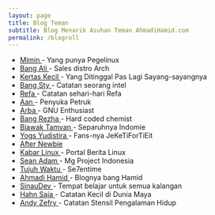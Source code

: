 ```yaml
---
layout: page
title: Blog Teman
subtitle: Blog Menarik Asuhan Teman AhmadiHamid.com
permalink: /blogroll
---
```


<ul class="tag_box">
    <li> <a href="https://rizaumami.github.io"> Mimin </a> - Yang punya Pegelinux</li>
    <li> <a href="https://situsali.com"> Bang Ali </a> - Sales distro Arch</li>
    <li> <a href="https://bluemeda.web.id"> Kertas Kecil </a> - Yang Ditinggal Pas Lagi Sayang-sayangnya</li>
    <li> <a href="https://nsetyo.com"> Bang Sty </a> - Catatan seorang intel</li>
    <li> <a href="https://muhammadrefa.wordpress.com"> Refa </a> - Catatan sehari-hari Refa</li>
    <li> <a href="https://petruknisme.com"> Aan </a> - Penyuka Petruk</li>
    <li> <a href="https://arba.nothinux.id"> Arba </a> - GNU Enthusiast</li>
    <li> <a href="https://rezhajulio.id"> Bang Rezha </a> - Hard coded chemist</li>
    <li> <a href="https://farahclara.id"> Biawak Tamvan </a> - Separuhnya Indomie</li>
    <li> <a href="https://yogayudistira.id/">Yogs Yudistira </a> - Fans-nya JeKeTiForTiEit</li>
    <li> <a href="https://www.afternewbie.com/"> After Newbie </a></li>
    <li> <a href="https://kabarlinux.web.id/"> Kabar Linux </a> - Portal Berita Linux</li>
    <li> <a href="https://aincuyblogindonesia.blogspot.com/"> Sean Adam </a> - Mg Project Indonesia</li>
    <li> <a href="https://se7entime.wordpress.com/"> Tujuh Waktu </a> - Se7entime</li>
    <li> <a href="https://ahmadihamid.com/"> Ahmadi Hamid </a> - Blognya bang Hamid</li>
    <li> <a href="https://sinaudev.org/"> SinauDev </a> - Tempat belajar untuk semua kalangan</li>
    <li> <a href="https://ha.hn.web.id/"> Hahn Saja </a> - Catatan Kecil di Dunia Maya </li>
    <li> <a href="https://andyzs.net"> Andy Zefry </a> - Catatan Stensil Pengalaman Hidup </li>
</ul>
